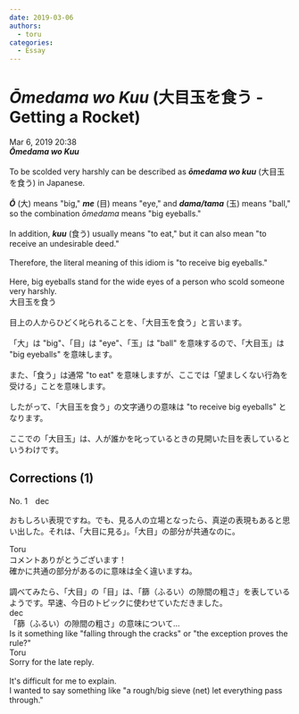 ```yaml
---
date: 2019-03-06
authors:
  - toru
categories:
  - Essay
---
```


<h1 id="subject_show"><strong><em>Ōmedama wo Kuu</strong></em> (大目玉を食う - Getting a Rocket)</h1>
<div class="date">Mar 6, 2019 20:38</div>
<div id="post"><div id="body_show_ori">
<strong><em>Ōmedama wo Kuu</strong></em><br/><br/>To be scolded very harshly can be described as <strong><em>ōmedama wo kuu</em></strong> (大目玉を食う) in Japanese.<br/><br/><strong><em>Ō</em></strong> (大) means "big," <strong><em>me</em></strong> (目) means "eye," and <strong><em>dama/tama</em></strong> (玉) means "ball," so the combination <em>ōmedama</em> means "big eyeballs."<br/><br/>In addition, <strong><em>kuu</em></strong> (食う) usually means "to eat," but it can also mean "to receive an undesirable deed."<br/><br/>Therefore, the literal meaning of this idiom is "to receive big eyeballs."<br/><br/>Here, big eyeballs stand for the wide eyes of a person who scold someone very harshly.
</div></div>

<!-- more -->

<div id="post_ja"><div id="body_show_mo">
大目玉を食う<br/><br/>目上の人からひどく叱られることを、「大目玉を食う」と言います。<br/><br/>「大」は "big"、「目」は "eye"、「玉」は "ball" を意味するので、「大目玉」は "big eyeballs" を意味します。<br/><br/>また、「食う」は通常 "to eat" を意味しますが、ここでは「望ましくない行為を受ける」ことを意味します。<br/><br/>したがって、「大目玉を食う」の文字通りの意味は "to receive big eyeballs" となります。<br/><br/>ここでの「大目玉」は、人が誰かを叱っているときの見開いた目を表しているというわけです。
</div></div>

## Corrections (1)
<div id="block"><div class="first_name"> No. 1　<span class="just_name">dec</span></div><div id="block2">
<p class="comment_small">
 おもしろい表現ですね。でも、見る人の立場となったら、真逆の表現もあると思い出した。それは、「大目に見る」。「大目」の部分が共通なのに。
</p>

</div><div class="name"><span class="just_name">Toru</span><br>
コメントありがとうございます！<br/>確かに共通の部分があるのに意味は全く違いますね。<br/><br/>調べてみたら、「大目」の「目」は、「篩（ふるい）の隙間の粗さ」を表しているようです。早速、今日のトピックに使わせていただきました。
</div>
<div class="name"><span class="just_name">dec</span><br>
「篩（ふるい）の隙間の粗さ」の意味について…<br/>Is it something like "falling through the cracks" or "the exception proves the rule?"
</div>
<div class="name"><span class="just_name">Toru</span><br>
Sorry for the late reply.<br/><br/>It's difficult for me to explain.<br/>I wanted to say something like "a rough/big sieve (net) let everything pass through."
</div>
</div>
